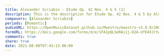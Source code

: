 ```yaml
---
title: Alexander Scriabin - Etude Op. 42 Nos. 4 & 5 (1)
description: This is the description for Etude Op. 42 Nos. 4 & 5 by Alexander Scriabin
composers: [Alexander Scriabin]
periods: [Romantic]
audioURL: https://OpenMusicDataset.github.io/Maestro/maestro-v3.0.0/2009/MIDI-Unprocessed_02_R1_2009_03-06_ORIG_MID--AUDIO_02_R1_2009_02_R1_2009_04_WAV.midi
formURL: https://docs.google.com/forms/d/e/1FAIpQLSeRAi1j-D2A-UfE4XJrtwAisi3EoIiOCsDxSlNLkznp3bWuLg/viewform
comments: true
share: true
date: 2021-08-08T07:43:13-06:00
---
```

